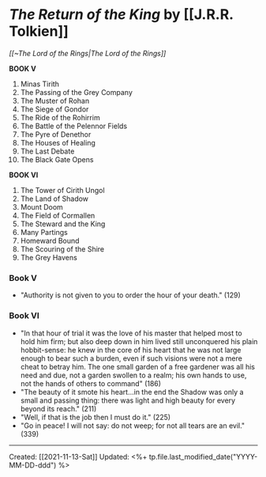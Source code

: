 
# *The Return of the King* by [[J.R.R. Tolkien]]
*[[~The Lord of the Rings|The Lord of the Rings]]*

**BOOK V**

1. Minas Tirith
2. The Passing of the Grey Company
3. The Muster of Rohan
4. The Siege of Gondor
5. The Ride of the Rohirrim
6. The Battle of the Pelennor Fields
7. The Pyre of Denethor
8. The Houses of Healing
9. The Last Debate
10. The Black Gate Opens

**BOOK VI**

1. The Tower of Cirith Ungol
2. The Land of Shadow
3. Mount Doom
4. The Field of Cormallen
5. The Steward and the King
6. Many Partings
7. Homeward Bound
8. The Scouring of the Shire
9. The Grey Havens


### Book V
- "Authority is not given to you to order the hour of your death." (129) 

### Book VI
- "In that hour of trial it was the love of his master that helped most to hold him firm; but also deep down in him lived still unconquered his plain hobbit-sense: he knew in the core of his heart that he was not large enough to bear such a burden, even if such visions were not a mere cheat to betray him. The one small garden of a free gardener was all his need and due, not a garden swollen to a realm; his own hands to use, not the hands of others to command" (186)
- "The beauty of it smote his heart...in the end the Shadow was only a small and passing thing: there was light and high beauty for every beyond its reach." (211)
- "Well, if that is the job then I must do it." (225)
- "Go in peace! I will not say: do not weep; for not all tears are an evil." (339)

---
Created: [[2021-11-13-Sat]]
Updated: <%+ tp.file.last_modified_date("YYYY-MM-DD-ddd") %>
